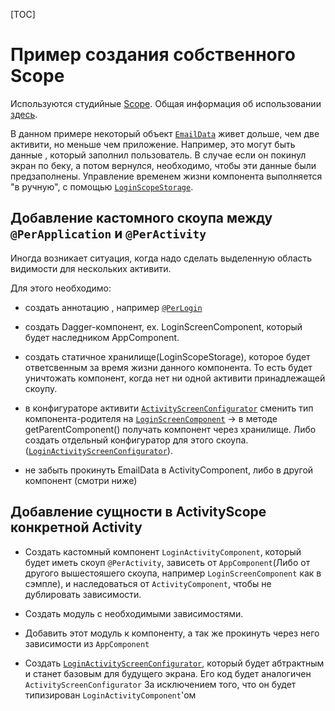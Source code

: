 [TOC]

# Пример создания собственного Scope

Используются студийные [Scope](../dagger-scope/README.md).
Общая информация об использовании [здесь](../docs/common/di.md).

В данном примере некоторый объект [`EmailData`][ld] живет дольше, чем две активити,
но меньше чем приложение. Например, это могут быть данные , который заполнил пользователь.
В случае если он покинул экран по беку, а потом вернулся, необходимо, чтобы
эти данные были предзаполнены.
Управление временем жизни компонента выполняется "в ручную", c помощью
[`LoginScopeStorage`][lss].

## Добавление кастомного скоупа между `@PerApplication` и `@PerActivity`

Иногда возникает ситуация, когда надо сделать выделенную область видимости
для нескольких активити.

Для этого необходимо:
- создать аннотацию , например [`@PerLogin`][pl]
- создать Dagger-компонент, ex. LoginScreenComponent, который будет наследником
AppComponent.
- создать статичное хранилище(LoginScopeStorage), которое будет ответсвенным за время жизни
данного компонента. То есть будет уничтожать компонент, когда нет ни одной
активити принадлежащей скоупу.
- в конфигураторе активити [`ActivityScreenConfigurator`][asc] сменить тип компонента-родителя
на [`LoginScreenComponent`][lcomp] -> в методе getParentComponent() получать компонент через
хранилище. Либо создать отдельный конфигуратор для этого скоупа.
([`LoginActivityScreenConfigurator`][lasc]).

- не забыть прокинуть EmailData в ActivityComponent, либо в другой компонент
(смотри ниже)

## Добавление сущности в ActivityScope конкретной Activity

* Создать кастомный компонент `LoginActivityComponent`, который будет иметь скоуп
`@PerActivity`, зависеть от `AppComponent`(Либо от другого вышестояшего скоупа,
например `LoginScreenComponent` как в сэмпле), и наследоваться от `ActivityComponent`,
чтобы не дублировать зависимости.

* Создать модуль с необходимыми зависимостями.

* Добавить этот модуль к компоненту, а так же прокинуть через него зависимости
из `AppComponent`

* Создать [`LoginActivityScreenConfigurator`][lasc], который будет абтрактным и
станет базовым для будущего экрана. Его код будет аналогичен `ActivityScreenConfigurator`
За исключением того, что он будет типизирован `LoginActivityComponent`'ом


[ld]: src/main/java/ru/surfstudio/android/custom_scope_sample/domain/EmailData.kt
[lss]: src/main/java/ru/surfstudio/android/custom_scope_sample/ui/base/LoginScopeStorage.kt
[pl]: src/main/java/ru/surfstudio/android/custom_scope_sample/ui/base/dagger/scope/PerLogin.kt
[asc]: src/main/java/ru/surfstudio/android/custom_scope_sample/ui/base/configurator/ActivityScreenConfigurator.java
[lcomp]: src/main/java/ru/surfstudio/android/custom_scope_sample/ui/base/dagger/login/LoginScreenComponent.kt
[lasc]: src/main/java/ru/surfstudio/android/custom_scope_sample/ui/base/configurator/LoginActivityScreenConfigurator.java